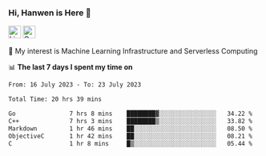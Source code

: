 ### Hi, Hanwen is Here 👋
<p>
	<a href="https://www.linkedin.com/in/liu-hanwen/"><img src="https://img.shields.io/badge/@hanwen-0A66C2?style=flat&logo=LinkedIn&logoColor=white" alt="Linkedin"  height="25px"/></a> 
	<a href="https://scholar.google.com/citations?user=HDF0su0AAAAJ"><img src="https://img.shields.io/badge/scholar-4385FE.svg?&style=plastic&logo=google-scholar&logoColor=white" alt="Google Scholar" height="25px"> </a>
</p>
🌱 My interest is Machine Learning Infrastructure and Serverless Computing

📊 **The last 7 days I spent my time on** 
<!--START_SECTION:waka-->

```txt
From: 16 July 2023 - To: 23 July 2023

Total Time: 20 hrs 39 mins

Go               7 hrs 8 mins    ████████▓░░░░░░░░░░░░░░░░   34.22 %
C++              7 hrs 3 mins    ████████▒░░░░░░░░░░░░░░░░   33.82 %
Markdown         1 hr 46 mins    ██░░░░░░░░░░░░░░░░░░░░░░░   08.50 %
ObjectiveC       1 hr 42 mins    ██░░░░░░░░░░░░░░░░░░░░░░░   08.21 %
C                1 hr 8 mins     █▒░░░░░░░░░░░░░░░░░░░░░░░   05.44 %
```

<!--END_SECTION:waka-->


<!--
**david990917/david990917** is a ✨ _special_ ✨ repository because its `README.md` (this file) appears on your GitHub profile.

Here are some ideas to get you started:

- 🔭 I’m currently working on ...
- 🌱 I’m currently learning ...
- 👯 I’m looking to collaborate on ...
- 🤔 I’m looking for help with ...
- 💬 Ask me about ...
- 📫 How to reach me: ...
- 😄 Pronouns: ...
- ⚡ Fun fact: ...
-->
